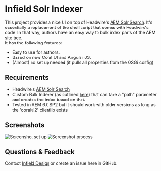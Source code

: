 # Infield Solr Indexer

This project provides a nice UI on top of Headwire's [AEM Solr Search](https://github.com/headwirecom/aem-solr-search). It's essentially a replacement of the shell script that comes with Headwire's code. In that way, authors have an easy way to bulk index parts of the AEM site tree.  
It has the following features:

* Easy to use for authors.
* Based on new Coral UI and Angular JS.
* (Almost) no set up needed (it pulls all properties from the OSGi config)

## Requirements

* Headwire's [AEM Solr Search](https://github.com/headwirecom/aem-solr-search)
* Custom Bulk Indexer (as outlined [here](https://github.com/headwirecom/aem-solr-search/blob/master/aemsolrsearch-geometrixx-media-sample/src/main/java/com/headwire/aemsolrsearch/geometrixxmedia/servlets/SolrBulkUpdateHandler.java)) that can take a "path" parameter and creates the index based on that.
* Tested in AEM 6.0 SP2 but it should work with older versions as long as the 'coralui2' clientlib exists

## Screenshots

![Screenshot set up](https://raw.githubusercontent.com/infielddesign/aem-id-solrindexer/master/screenshot_init.png "Set up screen")
![Screenshot process](https://raw.githubusercontent.com/infielddesign/aem-id-solrindexer/master/screenshot_done.png "Process")


## Questions & Feedback

Contact [Infield Design](http://www.infielddesign.com/contact/) or create an issue here in GitHub.
